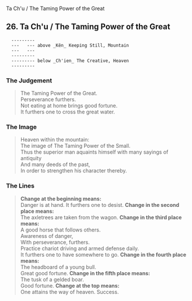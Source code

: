 Ta Ch'u / The Taming Power of the Great
## 26. Ta Ch'u / The Taming Power of the Great
      ---------
      ---   --- above _Kên_ Keeping Still, Mountain  
      ---   ---
      ---------
      --------- below _Ch'ien_ The Creative, Heaven  
      ---------
### The Judgement
> The Taming Power of the Great.  
 Perseverance furthers.  
 Not eating at home brings good fortune.  
 It furthers one to cross the great water.
### The Image
> Heaven within the mountain:  
 The image of The Taming Power of the Small.  
 Thus the superior man aquaints himself with many sayings of antiquity  
 And many deeds of the past,  
 In order to strengthen his character thereby.
### The Lines

 > **Change at the beginning means:**  
 Danger is at hand. It furthers one to desist.
 > **Change in the second place means:**  
 The axletrees are taken from the wagon.
 > **Change in the third place means:**  
 A good horse that follows others.  
 Awareness of danger,  
 With perseverance, furthers.  
 Practice chariot driving and armed defense daily.  
 It furthers one to have somewhere to go.
 > **Change in the fourth place means:**  
 The headboard of a young bull.  
 Great good fortune.
 > **Change in the fifth place means:**  
 The tusk of a gelded boar.  
 Good fortune.
 > **Change at the top means:**  
 One attains the way of heaven. Success.



